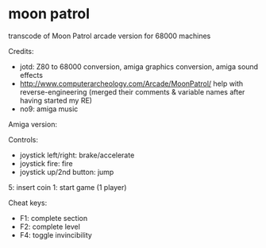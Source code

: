 # moon patrol
transcode of Moon Patrol arcade version for 68000 machines

Credits:

- jotd: Z80 to 68000 conversion, amiga graphics conversion, amiga sound effects
- http://www.computerarcheology.com/Arcade/MoonPatrol/ help with reverse-engineering
  (merged their comments & variable names after having started my RE)
- no9: amiga music

Amiga version:

Controls:

- joystick left/right: brake/accelerate
- joystick fire: fire
- joystick up/2nd button: jump

5: insert coin
1: start game (1 player)

Cheat keys:
- F1: complete section
- F2: complete level
- F4: toggle invincibility